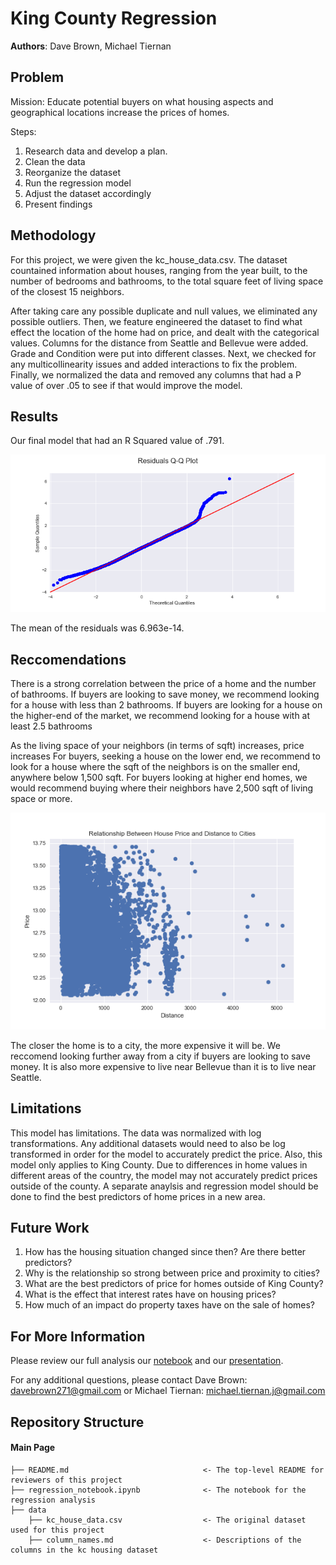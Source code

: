 # King County Regression

**Authors**: Dave Brown, Michael Tiernan

## Problem

Mission:  Educate potential buyers on what housing aspects and geographical locations increase the prices of homes.

Steps:
1. Research data and develop a plan.
2. Clean the data
3. Reorganize the dataset
4. Run the regression model
5. Adjust the dataset accordingly
6. Present findings 

## Methodology

For this project, we were given the kc_house_data.csv. The dataset countained information about houses, ranging from the year built, to the number of bedrooms and bathrooms, to the total square feet of living space of the closest 15 neighbors.

After taking care any possible duplicate and null values, we eliminated any possible outliers. Then, we feature engineered the dataset to find what effect the location of the home had on price, and dealt with the categorical values. Columns for the distance from Seattle and Bellevue were added. Grade and Condition were put into different classes. Next, we checked for any multicollinearity issues and added interactions to fix the problem. Finally, we normalized the data and removed any columns that had a P value of over .05 to see if that would improve the model.

## Results

Our final model that had an R Squared value of .791.

![graph2](./finalmodel.png)

The mean of the residuals was 6.963e-14.

## Reccomendations

There is a strong correlation between the price of a home and the number of bathrooms. If buyers are looking to save money, we recommend looking for a house with less than 2 bathrooms. If buyers are looking for a house on the higher-end of the market, we recommend looking for a house with at least 2.5 bathrooms

As the living space of your neighbors (in terms of sqft) increases, price increases  For buyers, seeking a house on the lower end, we recommend to look for a house where the sqft of the neighbors is on the smaller end, anywhere below 1,500 sqft. For buyers looking at higher end homes, we would recommend buying where their neighbors have 2,500 sqft of living space or more.

![graph3](./distance.png)

The closer the home is to a city, the more expensive it will be. We reccomend looking further away from a city if buyers are looking to save money. It is also more expensive to live near Bellevue than it is to live near Seattle.


## Limitations

This model has limitations. The data was normalized with log transformations. Any additional datasets would need to also be log transformed in order for the model to accurately predict the price. Also, this model only applies to King County. Due to differences in home values in different areas of the country, the model may not accurately predict prices outside of the county. A separate anaylsis and regression model should be done to find the best predictors of home prices in a new area.

## Future Work

1. How has the housing situation changed since then? Are there better predictors?
2. Why is the relationship so strong between price and proximity to cities?
3. What are the best predictors of price for homes outside of King County?
4. What is the effect that interest rates have on housing prices?
5. How much of an impact do property taxes have on the sale of homes?

## For More Information

Please review our full analysis our [notebook](/regression_notebook.ipynb) and our [presentation](/King_County_Presentation.pdf).

For any additional questions, please contact Dave Brown: davebrown271@gmail.com or Michael Tiernan: michael.tiernan.j@gmail.com


## Repository Structure
#### Main Page
    ├── README.md                              <- The top-level README for reviewers of this project
    ├── regression_notebook.ipynb              <- The notebook for the regression analysis
    ├── data
        ├── kc_house_data.csv                  <- The original dataset used for this project
        ├── column_names.md                    <- Descriptions of the columns in the kc housing dataset
